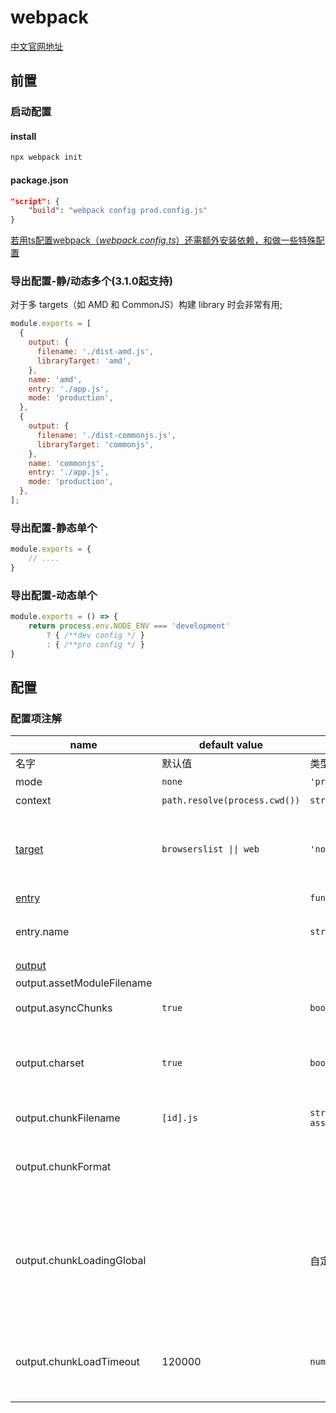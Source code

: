 # webpack

[中文官网地址](https://www.webpackjs.com/concepts/)

## 前置

### 启动配置

#### install

```js
npx webpack init
```

#### package.json

```json
"script": {
    "build": "webpack config prod.config.js"
}
```

[若用ts配置webpack（*webpack.config.ts*）还需额外安装依赖，和做一些特殊配置](https://www.webpackjs.com/configuration/configuration-languages/#typescript)
<!--rehype:className=wrap-text -->

### 导出配置-静/动态多个(3.1.0起支持)
<!--rehype:wrap-class=col-span-2 row-span-3-->

对于多 targets（如 AMD 和 CommonJS）构建 library 时会非常有用;

```js
module.exports = [
  {
    output: {
      filename: './dist-amd.js',
      libraryTarget: 'amd',
    },
    name: 'amd',
    entry: './app.js',
    mode: 'production',
  },
  {
    output: {
      filename: './dist-commonjs.js',
      libraryTarget: 'commonjs',
    },
    name: 'commonjs',
    entry: './app.js',
    mode: 'production',
  },
];
```

### 导出配置-静态单个

```js
module.exports = {
    // ....
}
```

### 导出配置-动态单个

```js
module.exports = () => {
    return process.env.NODE_ENV === 'development'
        ? { /**dev config */ } 
        : { /**pro config */ }
}
```

## 配置

### 配置项注解
<!--rehype:wrap-class=col-span-3-->

|name|default value|interface|description|
|---|---|---|---|
|名字|默认值|类型|描述|
|mode|`none`|`'production'\|'development'`|模式|
|context|`path.resolve(process.cwd())`|`string`|项目根目录|
|[target](https://www.webpackjs.com/configuration/target/#target)|`browserslist \|\| web`|`'node'\|'web'\|'commonjs'...`|构建目标,告知webpack打包后的代码是用于在上面环境运行|
|[entry](https://www.webpackjs.com/configuration/entry-context/#entry)||`function\|object`|入口|
|entry.name||`string\|object`|入口文件(`.js\|.ts`)的名字|
|[output](https://www.webpackjs.com/configuration/output/)|||出口|
|output.assetModuleFilename|||[*](https://www.webpackjs.com/guides/asset-modules/)|
|output.asyncChunks|`true`|`boolean`|创建按需加载的异步chunk|
|output.charset|`true`|`boolean`|为html的`<script>`标签添加 charset="utf-8" 标识|
|output.chunkFilename|`[id].js`|`string\|(pathData, assetInfo)=>string`|chunk文件的名称|
|output.chunkFormat|||和target一样的功能,有target时不用配置|
|output.chunkLoadingGlobal||自定义`string`|用于指定当webpack为异步加载的chunks生成JSONP函数时所使用的全局变量名称,避免重名|
|output.chunkLoadTimeout|120000|`number`|打包后的代码在运行的平台上加载某chunk超时；单位(`ms`)|

